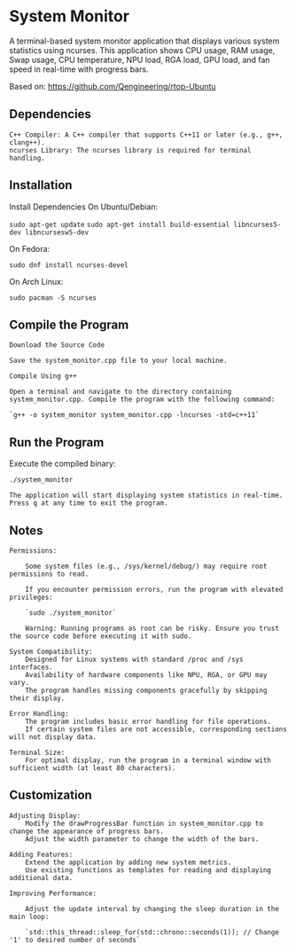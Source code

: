# System Monitor

A terminal-based system monitor application that displays various system statistics using ncurses. This application shows CPU usage, RAM usage, Swap usage, CPU temperature, NPU load, RGA load, GPU load, and fan speed in real-time with progress bars.

Based on: https://github.com/Qengineering/rtop-Ubuntu


## Dependencies

    C++ Compiler: A C++ compiler that supports C++11 or later (e.g., g++, clang++).
    ncurses Library: The ncurses library is required for terminal handling.

## Installation
Install Dependencies
On Ubuntu/Debian:

`sudo apt-get update`
`sudo apt-get install build-essential libncurses5-dev libncursesw5-dev`

On Fedora:

`sudo dnf install ncurses-devel`

On Arch Linux:

`sudo pacman -S ncurses`

## Compile the Program

    Download the Source Code

    Save the system_monitor.cpp file to your local machine.

    Compile Using g++

    Open a terminal and navigate to the directory containing system_monitor.cpp. Compile the program with the following command:

    `g++ -o system_monitor system_monitor.cpp -lncurses -std=c++11`


## Run the Program

Execute the compiled binary:

`./system_monitor`

    The application will start displaying system statistics in real-time.
    Press q at any time to exit the program.

## Notes

    Permissions:

        Some system files (e.g., /sys/kernel/debug/) may require root permissions to read.

        If you encounter permission errors, run the program with elevated privileges:

        `sudo ./system_monitor`

        Warning: Running programs as root can be risky. Ensure you trust the source code before executing it with sudo.

    System Compatibility:
        Designed for Linux systems with standard /proc and /sys interfaces.
        Availability of hardware components like NPU, RGA, or GPU may vary.
        The program handles missing components gracefully by skipping their display.

    Error Handling:
        The program includes basic error handling for file operations.
        If certain system files are not accessible, corresponding sections will not display data.

    Terminal Size:
        For optimal display, run the program in a terminal window with sufficient width (at least 80 characters).

## Customization

    Adjusting Display:
        Modify the drawProgressBar function in system_monitor.cpp to change the appearance of progress bars.
        Adjust the width parameter to change the width of the bars.

    Adding Features:
        Extend the application by adding new system metrics.
        Use existing functions as templates for reading and displaying additional data.

    Improving Performance:

        Adjust the update interval by changing the sleep duration in the main loop:

        `std::this_thread::sleep_for(std::chrono::seconds(1)); // Change '1' to desired number of seconds`


